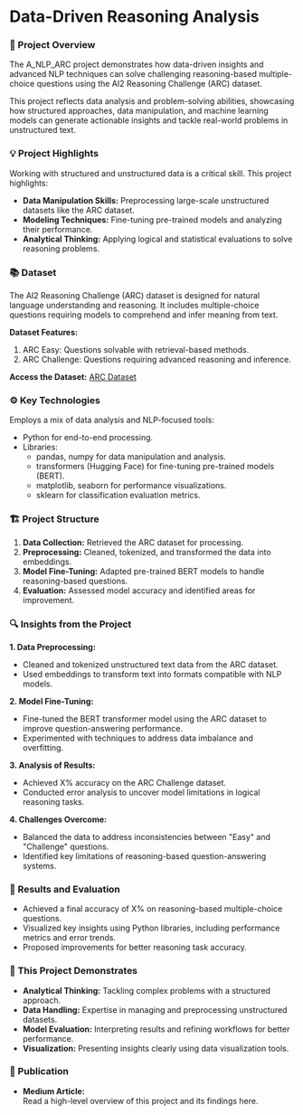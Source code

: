 # Data-Driven Reasoning Analysis

### 🚀 Project Overview
The A_NLP_ARC project demonstrates how data-driven insights and advanced NLP techniques can solve challenging reasoning-based multiple-choice questions using the AI2 Reasoning Challenge (ARC) dataset.

This project reflects data analysis and problem-solving abilities, showcasing how structured approaches, data manipulation, and machine learning models can generate actionable insights and tackle real-world problems in unstructured text.

### 💡 Project Highlights
Working with structured and unstructured data is a critical skill. This project highlights:

* **Data Manipulation Skills:** Preprocessing large-scale unstructured datasets like the ARC dataset.
* **Modeling Techniques:** Fine-tuning pre-trained models and analyzing their performance.
* **Analytical Thinking:** Applying logical and statistical evaluations to solve reasoning problems.

### 📚 Dataset
The AI2 Reasoning Challenge (ARC) dataset is designed for natural language understanding and reasoning. It includes multiple-choice questions requiring models to comprehend and infer meaning from text.

**Dataset Features:**
1. ARC Easy: Questions solvable with retrieval-based methods.
2. ARC Challenge: Questions requiring advanced reasoning and inference.
   
**Access the Dataset:** [ARC Dataset](https://huggingface.co/datasets/allenai/ai2_arc)

### ⚙️ Key Technologies
Employs a mix of data analysis and NLP-focused tools:

* Python for end-to-end processing.
* Libraries:
  * pandas, numpy for data manipulation and analysis.
  * transformers (Hugging Face) for fine-tuning pre-trained models (BERT).
  * matplotlib, seaborn for performance visualizations.
  * sklearn for classification evaluation metrics.

### 🏗️ Project Structure
1. **Data Collection:** Retrieved the ARC dataset for processing.
2. **Preprocessing:** Cleaned, tokenized, and transformed the data into embeddings.
3. **Model Fine-Tuning:** Adapted pre-trained BERT models to handle reasoning-based questions.
4. **Evaluation:** Assessed model accuracy and identified areas for improvement.


### 🔍 Insights from the Project
**1. Data Preprocessing:**
  * Cleaned and tokenized unstructured text data from the ARC dataset.
  * Used embeddings to transform text into formats compatible with NLP models.

**2. Model Fine-Tuning:**
  * Fine-tuned the BERT transformer model using the ARC dataset to improve question-answering performance.
  * Experimented with techniques to address data imbalance and overfitting.

**3. Analysis of Results:**
  * Achieved X% accuracy on the ARC Challenge dataset.
  * Conducted error analysis to uncover model limitations in logical reasoning tasks.

**4. Challenges Overcome:**
  * Balanced the data to address inconsistencies between "Easy" and "Challenge" questions.
  * Identified key limitations of reasoning-based question-answering systems.

### 🏁 Results and Evaluation
* Achieved a final accuracy of X% on reasoning-based multiple-choice questions.
* Visualized key insights using Python libraries, including performance metrics and error trends.
* Proposed improvements for better reasoning task accuracy.

### 🌟 This Project Demonstrates
* **Analytical Thinking:** Tackling complex problems with a structured approach.
* **Data Handling:** Expertise in managing and preprocessing unstructured datasets.
* **Model Evaluation:** Interpreting results and refining workflows for better performance.
* **Visualization:** Presenting insights clearly using data visualization tools.

### 📄 Publication
* **Medium Article:**\
Read a high-level overview of this project and its findings here.





